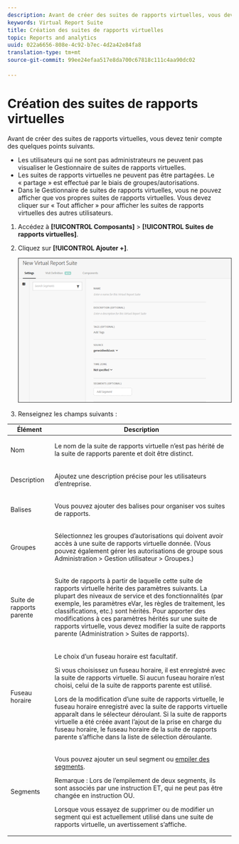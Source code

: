 ```yaml
---
description: Avant de créer des suites de rapports virtuelles, vous devez tenir compte des quelques points suivants.
keywords: Virtual Report Suite
title: Création des suites de rapports virtuelles
topic: Reports and analytics
uuid: 022a6656-808e-4c92-b7ec-4d2a42e84fa8
translation-type: tm+mt
source-git-commit: 99ee24efaa517e8da700c67818c111c4aa90dc02

---
```



# Création des suites de rapports virtuelles

Avant de créer des suites de rapports virtuelles, vous devez tenir compte des quelques points suivants.

* Les utilisateurs qui ne sont pas administrateurs ne peuvent pas visualiser le Gestionnaire de suites de rapports virtuelles.
* Les suites de rapports virtuelles ne peuvent pas être partagées. Le « partage » est effectué par le biais de groupes/autorisations.
* Dans le Gestionnaire de suites de rapports virtuelles, vous ne pouvez afficher que vos propres suites de rapports virtuelles. Vous devez cliquer sur « Tout afficher » pour afficher les suites de rapports virtuelles des autres utilisateurs.

1. Accédez à **[!UICONTROL Composants]** > **[!UICONTROL Suites de rapports virtuelles]**.
1. Cliquez sur **[!UICONTROL Ajouter +]**.

   ![](assets/new_vrs.png)

1. Renseignez les champs suivants :

<table id="table_0F85B56480BB46CBA5BE236BBD70156D"> 
 <thead> 
  <tr> 
   <th colname="col1" class="entry"> Élément </th> 
   <th colname="col2" class="entry"> Description </th> 
  </tr> 
 </thead>
 <tbody> 
  <tr> 
   <td colname="col1"> Nom </td> 
   <td colname="col2"> <p>Le nom de la suite de rapports virtuelle n’est pas hérité de la suite de rapports parente et doit être distinct. </p> </td> 
  </tr> 
  <tr> 
   <td colname="col1"> Description </td> 
   <td colname="col2"> <p>Ajoutez une description précise pour les utilisateurs d’entreprise. </p> </td> 
  </tr> 
  <tr> 
   <td colname="col1"> Balises </td> 
   <td colname="col2"> <p>Vous pouvez ajouter des balises pour organiser vos suites de rapports. </p> </td> 
  </tr> 
  <tr> 
   <td colname="col1"> Groupes </td> 
   <td colname="col2"> <p>Sélectionnez les groupes d’autorisations qui doivent avoir accès à une suite de rapports virtuelle donnée. (Vous pouvez également gérer les autorisations de groupe sous <span class="ignoretag"><span class="uicontrol">Administration</span> &gt; <span class="uicontrol">Gestion utilisateur</span> &gt; <span class="uicontrol">Groupes</span></span>.) </p> </td> 
  </tr> 
  <tr> 
   <td colname="col1"> Suite de rapports parente </td> 
   <td colname="col2"> <p>Suite de rapports à partir de laquelle cette suite de rapports virtuelle hérite des paramètres suivants. La plupart des niveaux de service et des fonctionnalités (par exemple, les paramètres eVar, les règles de traitement, les classifications, etc.) sont hérités. Pour apporter des modifications à ces paramètres hérités sur une suite de rapports virtuelle, vous devez modifier la suite de rapports parente (<span class="ignoretag"><span class="uicontrol">Administration</span> &gt; <span class="uicontrol">Suites de rapports</span></span>). </p> </td> 
  </tr> 
  <tr> 
   <td colname="col1"> Fuseau horaire </td> 
   <td colname="col2"> <p>Le choix d’un fuseau horaire est facultatif. </p> <p>Si vous choisissez un fuseau horaire, il est enregistré avec la suite de rapports virtuelle. Si aucun fuseau horaire n’est choisi, celui de la suite de rapports parente est utilisé. </p> <p>Lors de la modification d’une suite de rapports virtuelle, le fuseau horaire enregistré avec la suite de rapports virtuelle apparaît dans le sélecteur déroulant. Si la suite de rapports virtuelle a été créée avant l’ajout de la prise en charge du fuseau horaire, le fuseau horaire de la suite de rapports parente s’affiche dans la liste de sélection déroulante. </p> </td> 
  </tr> 
  <tr> 
   <td colname="col1"> Segments </td> 
   <td colname="col2"> <p>Vous pouvez ajouter un seul segment ou <a href="https://marketing.adobe.com/resources/help/fr_FR/analytics/segment/seg_stack.html"  >empiler des segments</a>. </p> <p> <p>Remarque : Lors de l’empilement de deux segments, ils sont associés par une instruction ET, qui ne peut pas être changée en instruction OU. </p> </p> <p>Lorsque vous essayez de supprimer ou de modifier un segment qui est actuellement utilisé dans une suite de rapports virtuelle, un avertissement s’affiche. </p> </td> 
  </tr> 
 </tbody> 
</table>


